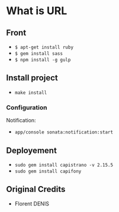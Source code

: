 # What is URL

## Front

* ``$ apt-get install ruby``
* ``$ gem install sass``
* ``$ npm install -g gulp``

## Install project

* ``make install``

### Configuration

Notification:

* ``app/console sonata:notification:start``

## Deployement

* ``sudo gem install capistrano -v 2.15.5``
* ``sudo gem install capifony``

## Original Credits

* Florent DENIS
